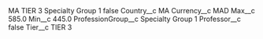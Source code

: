 <?xml version="1.0" encoding="UTF-8"?>
<CustomMetadata xmlns="http://soap.sforce.com/2006/04/metadata" xmlns:xsi="http://www.w3.org/2001/XMLSchema-instance" xmlns:xsd="http://www.w3.org/2001/XMLSchema">
    <label>MA TIER 3 Specialty Group 1</label>
    <protected>false</protected>
    <values>
        <field>Country__c</field>
        <value xsi:type="xsd:string">MA</value>
    </values>
    <values>
        <field>Currency__c</field>
        <value xsi:type="xsd:string">MAD</value>
    </values>
    <values>
        <field>Max__c</field>
        <value xsi:type="xsd:double">585.0</value>
    </values>
    <values>
        <field>Min__c</field>
        <value xsi:type="xsd:double">445.0</value>
    </values>
    <values>
        <field>ProfessionGroup__c</field>
        <value xsi:type="xsd:string">Specialty Group 1</value>
    </values>
    <values>
        <field>Professor__c</field>
        <value xsi:type="xsd:boolean">false</value>
    </values>
    <values>
        <field>Tier__c</field>
        <value xsi:type="xsd:string">TIER 3</value>
    </values>
</CustomMetadata>
